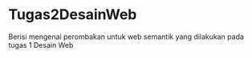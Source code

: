 # Tugas2DesainWeb
Berisi mengenai perombakan untuk web semantik yang dilakukan pada tugas 1 Desain Web
